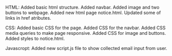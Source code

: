 HTML:
Added basic html structure.
Added navbar.
Added image and two buttons to webpage.
Added new html page notice.html.
Updated some of links in href atributes.

CSS:
Added basic CSS for the page.
Added CSS for the navbar.
Added CSS media queries to make page responsive.
Added CSS for image and buttons.
Added styles to notice.html.

Javascropt:
Added new script.js file to show collected email input from user.
